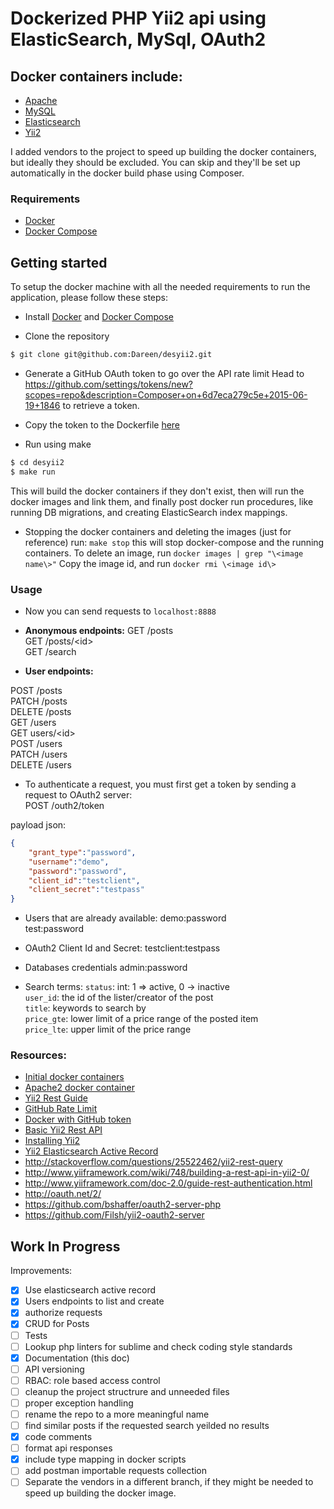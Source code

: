 # Dockerized PHP Yii2 api using ElasticSearch, MySql, OAuth2

## Docker containers include:

* [Apache](https://github.com/tutumcloud/apache-php)
* [MySQL](https://github.com/tutumcloud/mysql)
* [Elasticsearch](https://github.com/tutumcloud/elasticsearch)
* [Yii2](http://www.yiiframework.com/)

I added vendors to the project to speed up building the docker containers, but ideally they should be excluded. You can skip and they'll be set up automatically in the docker build phase using Composer.


### Requirements

* [Docker](https://docker.com/)
* [Docker Compose](http://docs.docker.com/compose/)

## Getting started

To setup the docker machine with all the needed requirements to run the application, please follow these steps:

* Install [Docker](https://docker.com/) and [Docker Compose](http://docs.docker.com/compose/)


* Clone the repository
```sh
$ git clone git@github.com:Dareen/desyii2.git
```

* Generate a GitHub OAuth token to go over the API rate limit
Head to https://github.com/settings/tokens/new?scopes=repo&description=Composer+on+6d7eca279c5e+2015-06-19+1846
to retrieve a token.

* Copy the token to the Dockerfile [here](https://github.com/Dareen/desyii2/blob/master/images/front/Dockerfile#L3)

* Run using make
```sh
$ cd desyii2
$ make run
```

This will build the docker containers if they don't exist, then will run the docker images and link them, and finally post docker run procedures, like running DB migrations, and creating ElasticSearch index mappings.


* Stopping the docker containers and deleting the images (just for reference)
run:
`make stop`
this will stop docker-compose and the running containers.
To delete an image, run `docker images | grep "\<image name\>"`
Copy the image id, and run `docker rmi \<image id\>`

### Usage

* Now you can send requests to `localhost:8888`
* **Anonymous endpoints:**
GET /posts<br/>
GET /posts/\<id\><br/>
GET /search<br/>

* **User endpoints:**

POST /posts<br/>
PATCH /posts<br/>
DELETE /posts<br/>
GET /users<br/>
GET users/\<id\><br/>
POST /users<br/>
PATCH /users<br/>
DELETE /users<br/>

* To authenticate a request, you must first get a token by sending a request to OAuth2 server:<br/>
POST /outh2/token

payload json:
```json
{
    "grant_type":"password",
    "username":"demo",
    "password":"password",
    "client_id":"testclient",
    "client_secret":"testpass"
}
```

* Users that are already available:
demo:password<br/>
test:password<br/>

* OAuth2 Client Id and Secret:
testclient:testpass<br/>

* Databases credentials
admin:password<br/>

* Search terms:
`status`: int: 1 => active, 0 -> inactive<br/>
`user_id`: the id of the lister/creator of the post<br/>
`title`: keywords to search by<br/>
`price_gte`: lower limit of a price range of the posted item<br/>
`price_lte`: upper limit of the price range<br/>


### Resources:

* [Initial docker containers](https://github.com/kasperisager/phpstack)
* [Apache2 docker container](https://registry.hub.docker.com/u/tutum/apache-php/)
* [Yii2 Rest Guide](http://www.yiiframework.com/doc-2.0/guide-rest-quick-start.html)
* [GitHub Rate Limit](https://github.com/composer/composer/blob/master/doc/articles/troubleshooting.md#api-rate-limit-and-oauth-tokens)
* [Docker with GitHub token](https://devops.profitbricks.com/tutorials/configure-a-docker-container-to-automatically-pull-from-github-using-oauth/)
* [Basic Yii2 Rest API](http://budiirawan.com/setup-restful-api-yii2/)
* [Installing Yii2](http://www.yiiframework.com/doc-2.0/guide-start-installation.html#recommended-apache-configuration)
* [Yii2 Elasticsearch Active Record](http://www.yiiframework.com/doc-2.0/yii-elasticsearch-activerecord.html)
* http://stackoverflow.com/questions/25522462/yii2-rest-query
* http://www.yiiframework.com/wiki/748/building-a-rest-api-in-yii2-0/
* http://www.yiiframework.com/doc-2.0/guide-rest-authentication.html
* http://oauth.net/2/
* https://github.com/bshaffer/oauth2-server-php
* https://github.com/Filsh/yii2-oauth2-server

## Work In Progress

Improvements:
- [x] Use elasticsearch active record
- [x] Users endpoints to list and create
- [x] authorize requests
- [x] CRUD for Posts
- [ ] Tests
- [ ] Lookup php linters for sublime and check coding style standards
- [x] Documentation (this doc)
- [ ] API versioning
- [ ] RBAC: role based access control
- [ ] cleanup the project structrure and unneeded files
- [ ] proper exception handling
- [ ] rename the repo to a more meaningful name
- [ ] find similar posts if the requested search yeilded no results
- [x] code comments
- [ ] format api responses
- [x] include type mapping in docker scripts
- [ ] add postman importable requests collection
- [ ] Separate the vendors in a different branch, if they might be needed to speed up building the docker image.
